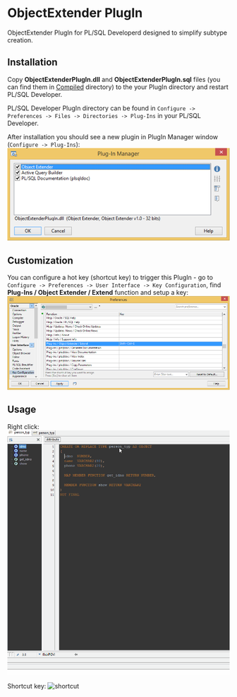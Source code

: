# ObjectExtender PlugIn

ObjectExtender PlugIn for PL/SQL Developerd designed to simplify subtype creation.

## Installation

Copy **ObjectExtenderPlugIn.dll** and **ObjectExtenderPlugIn.sql** files (you can find them in [Compiled](Compiled) directory) to the your PlugIn directory and restart PL/SQL Developer.

PL/SQL Developer PlugIn directory can be found in `Configure -> Preferences -> Files -> Directories -> Plug-Ins` in your PL/SQL Developer.

After installation you should see a new plugin in PlugIn Manager window (`Configure -> Plug-Ins`):
![plug-in-mng](img/plugin-mng.png)

## Customization

You can configure a hot key (shortcut key) to trigger this PlugIn - go to `Configure -> Preferences -> User Interface -> Key Configuration`, find **Plug-Ins / Object Extender / Extend** function and setup a key:
![prefs](img/prefs.png)

## Usage

Right click:
![rightclick](img/right-click.gif)

Shortcut key:
![shortcut](img/shortcut.gif)
